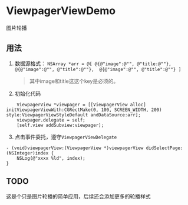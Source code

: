# ViewpagerViewDemo
图片轮播

## 用法
1. 数据源格式：
			```
NSArray *arr = @[
				@{@"image":@"", @"title:@""}, 
				@{@"image":@"", @"title":@""}, 
				@{@"image":@"", @"title":@""}
				]
			```
    > 其中image和title这这个key是必须的。
2. 初始化代码
```
    ViewpagerView *viewpager = [[ViewpagerView alloc] initViewpagerViewWith:CGRectMake(0, 100, SCREEN_WIDTH, 200) style:ViewpagerViewStyleDefault andDataSource:arr];
    viewpager.delegate = self;
    [self.view addSubview:viewpager];
```
3. 点击事件委托，遵守`ViewpagerViewDelegate`
```
- (void)viewpagerView:(ViewpagerView *)viewpagerView didSelectPage:(NSInteger)index {
    NSLog(@"xxxx %ld", index);
}
```

## TODO
这是个只是图片轮播的简单应用，后续还会添加更多的轮播样式

